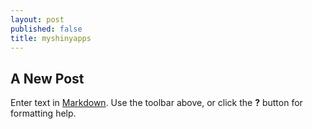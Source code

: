 ```yaml
---
layout: post
published: false
title: myshinyapps
---
```

## A New Post

Enter text in [Markdown](http://daringfireball.net/projects/markdown/). Use the toolbar above, or click the **?** button for formatting help.
